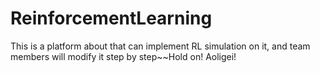 # ReinforcementLearning
This is a platform about that can implement RL simulation on it, and team members will modify it step by step~~Hold on! Aoligei!
